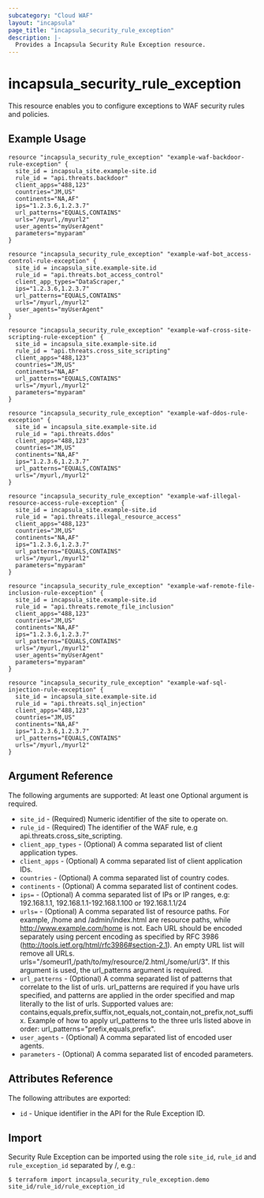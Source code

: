 ```yaml
---
subcategory: "Cloud WAF"
layout: "incapsula"
page_title: "incapsula_security_rule_exception"
description: |- 
  Provides a Incapsula Security Rule Exception resource.
---
```


# incapsula_security_rule_exception

This resource enables you to configure exceptions to WAF security rules and policies.

## Example Usage

```hcl
resource "incapsula_security_rule_exception" "example-waf-backdoor-rule-exception" {
  site_id = incapsula_site.example-site.id
  rule_id = "api.threats.backdoor"
  client_apps="488,123"
  countries="JM,US"
  continents="NA,AF"
  ips="1.2.3.6,1.2.3.7"
  url_patterns="EQUALS,CONTAINS"
  urls="/myurl,/myurl2"
  user_agents="myUserAgent"
  parameters="myparam"
}

resource "incapsula_security_rule_exception" "example-waf-bot_access-control-rule-exception" {
  site_id = incapsula_site.example-site.id
  rule_id = "api.threats.bot_access_control"
  client_app_types="DataScraper,"
  ips="1.2.3.6,1.2.3.7"
  url_patterns="EQUALS,CONTAINS"
  urls="/myurl,/myurl2"
  user_agents="myUserAgent"
}

resource "incapsula_security_rule_exception" "example-waf-cross-site-scripting-rule-exception" {
  site_id = incapsula_site.example-site.id
  rule_id = "api.threats.cross_site_scripting"
  client_apps="488,123"
  countries="JM,US"
  continents="NA,AF"
  url_patterns="EQUALS,CONTAINS"
  urls="/myurl,/myurl2"
  parameters="myparam"
}

resource "incapsula_security_rule_exception" "example-waf-ddos-rule-exception" {
  site_id = incapsula_site.example-site.id
  rule_id = "api.threats.ddos"
  client_apps="488,123"
  countries="JM,US"
  continents="NA,AF"
  ips="1.2.3.6,1.2.3.7"
  url_patterns="EQUALS,CONTAINS"
  urls="/myurl,/myurl2"
}

resource "incapsula_security_rule_exception" "example-waf-illegal-resource-access-rule-exception" {
  site_id = incapsula_site.example-site.id
  rule_id = "api.threats.illegal_resource_access"
  client_apps="488,123"
  countries="JM,US"
  continents="NA,AF"
  ips="1.2.3.6,1.2.3.7"
  url_patterns="EQUALS,CONTAINS"
  urls="/myurl,/myurl2"
  parameters="myparam"
}

resource "incapsula_security_rule_exception" "example-waf-remote-file-inclusion-rule-exception" {
  site_id = incapsula_site.example-site.id
  rule_id = "api.threats.remote_file_inclusion"
  client_apps="488,123"
  countries="JM,US"
  continents="NA,AF"
  ips="1.2.3.6,1.2.3.7"
  url_patterns="EQUALS,CONTAINS"
  urls="/myurl,/myurl2"
  user_agents="myUserAgent"
  parameters="myparam"
}

resource "incapsula_security_rule_exception" "example-waf-sql-injection-rule-exception" {
  site_id = incapsula_site.example-site.id
  rule_id = "api.threats.sql_injection"
  client_apps="488,123"
  countries="JM,US"
  continents="NA,AF"
  ips="1.2.3.6,1.2.3.7"
  url_patterns="EQUALS,CONTAINS"
  urls="/myurl,/myurl2"
}
```

## Argument Reference

The following arguments are supported:
At least one Optional argument is required.

* `site_id` - (Required) Numeric identifier of the site to operate on.
* `rule_id` - (Required) The identifier of the WAF rule, e.g api.threats.cross_site_scripting.
* `client_app_types` - (Optional) A comma separated list of client application types.
* `client_apps` - (Optional) A comma separated list of client application IDs.
* `countries` - (Optional) A comma separated list of country codes.
* `continents` - (Optional) A comma separated list of continent codes.
* `ips=` - (Optional) A comma separated list of IPs or IP ranges, e.g: 192.168.1.1, 192.168.1.1-192.168.1.100 or 192.168.1.1/24
* `urls=` - (Optional) A comma separated list of resource paths. For example, /home and /admin/index.html are resource paths, while http://www.example.com/home is not. Each URL should be encoded separately using percent encoding as specified by RFC 3986 (http://tools.ietf.org/html/rfc3986#section-2.1). An empty URL list will remove all URLs. urls="/someurl1,/path/to/my/resource/2.html,/some/url/3". If this argument is used, the url_patterns argument is required.
* `url_patterns` - (Optional) A comma separated list of patterns that correlate to the list of urls. url_patterns are required if you have urls specified, and patterns are applied in the order specified and map literally to the list of urls. Supported values are: contains,equals,prefix,suffix,not_equals,not_contain,not_prefix,not_suffix. Example of how to apply url_patterns to the three urls listed above in order: url_patterns="prefix,equals,prefix".
* `user_agents` - (Optional) A comma separated list of encoded user agents.
* `parameters` - (Optional) A comma separated list of encoded parameters.

## Attributes Reference

The following attributes are exported:

* `id` - Unique identifier in the API for the Rule Exception ID.

## Import

Security Rule Exception can be imported using the role `site_id`, `rule_id` and `rule_exception_id` separated by /, e.g.:

```
$ terraform import incapsula_security_rule_exception.demo site_id/rule_id/rule_exception_id
```